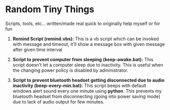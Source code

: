 # Random Tiny Things
Scripts, tools, etc... written/made real quick to originally help myself or for fun

1. **Remind Script (remind.vbs):** This is a vb script which can be invoked with message and timeout, it'll show a message box with given message after given time interval

2. **Script to prevent computer from sleeping (keep-awake.bat):** This script doesn't let a computer sleep due to inactivity. This is useful when the changing power policy is disabled by administrator.

3. **Script to prevent bluetooth headset getting disconnected due to audio inactivity (beep-every-min.bat):** This script beeps with default windows alert sound every one minute using **python**. This prevents my bluetooth headset from disconnecting (going into power saving mode) due to lack of audio output for few minutes.
